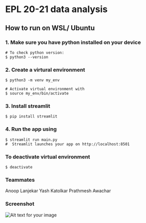 # EPL 20-21 data analysis

## How to run on WSL/ Ubuntu

### 1. Make sure you have python installed on your device

```
# To check python version:
$ python3 --version
```

### 2. Create a virtural environment

```
$ python3 -m venv my_env

# Activate virtual environment with
$ source my_env/bin/activate
```

### 3. Install streamlit

```
$ pip install streamlit
```

### 4. Run the app using

```
$ streamlit run main.py
#  Streamlit launches your app on http://localhost:8501
```

### To deactivate virtual environment

```
$ deactivate
```
### Teammates
Anoop Lanjekar
Yash Katolkar
Prathmesh Awachar

### Screenshot

![Alt text for your image](dsbda_projects.png)
